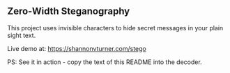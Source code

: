 ## Zero-Width Steganography

This project uses invisible characters to hide secret messages in your plain sight text.

Live demo at: https://shannonvturner.com/stego

PS: See it in action - copy the text of this README into the decoder.